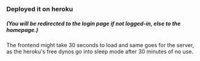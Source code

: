 

<h3> Deployed it on heroku</h3>
 <h5> (You will be redirected to the login page if not logged-in, else to the homepage.)  </h5>
<p>
The frontend might take 30 seconds to load and same goes for the server,<br> as the heroku's free dynos go into sleep mode after 30 minutes of no use.
  </p>

